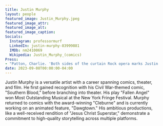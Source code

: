 ```yaml
---
title: Justin Murphy
layout: people
featured_image: Justin_Murphy.jpeg
featured_image_attr: 
featured_image_alt: 
featured_image_caption: 
Socials:
  Instagram: professormurf
  LinkedIn: justin-murphy-83999881
  IMDb: nm2410069
  Wikipedia: Justin_Murphy_(comics)
Press:
- "Patton, Charlie. 'Both sides of the curtain Rock opera marks Justin Murphy's professional leap to actor, producer.' The Florida Times-Union, City ed., sec. Lifestyle, 13 Aug. 1999, pp. E-1": /media/news/Both_sides_of_the_curtain_Rock_opera_marks_Justin__Florida_Times-Union_The_Jacksonville_FL___August_13_1999__pE-1.pdf
date: 2023-09-08T00:00:00-04:00
---
```

Justin Murphy is a versatile artist with a career spanning comics, theater, and film. He first gained recognition with his Civil War-themed comic, "Southern Blood," before branching into theater. His play "Fallen Angel" won Most Outstanding Musical at the New York Fringe Festival. Murphy returned to comics with the award-winning "Cleburne" and is currently working on an animated feature, "Dawgtown." His ambitious productions, like a well-received rendition of "Jesus Christ Superstar," demonstrate a commitment to high-quality storytelling across multiple platforms.